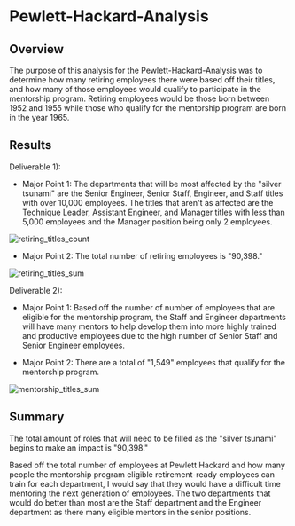 # Pewlett-Hackard-Analysis

## Overview

The purpose of this analysis for the Pewlett-Hackard-Analysis was to determine how many retiring employees there were based off their titles, and how many of those employees would qualify to participate in the mentorship program. Retiring employees would be those born between 1952 and 1955 while those who qualify for the mentorship program are born in the year 1965.

## Results

Deliverable 1):

  * Major Point 1: The departments that will be most affected by the "silver tsunami" are the Senior Engineer, Senior Staff, Engineer, and Staff titles with over 10,000 employees. The titles that aren't as affected are the Technique Leader, Assistant Engineer, and Manager titles with less than 5,000 employees and the Manager position being only 2 employees.

![retiring_titles_count](https://user-images.githubusercontent.com/75653952/109114389-2d16ac80-7703-11eb-9fa2-81e911fbdb1a.png)

  * Major Point 2: The total number of retiring employees is "90,398."

![retiring_titles_sum](https://user-images.githubusercontent.com/75653952/109114485-58010080-7703-11eb-969a-5b25a1d848e0.png)

Deliverable 2):

  * Major Point 1: Based off the number of number of employees that are eligible for the mentorship program, the Staff and Engineer departments will have many mentors to help develop them into more highly trained and productive employees due to the high number of Senior Staff and Senior Engineer employees.

  * Major Point 2: There are a total of "1,549" employees that qualify for the mentorship program.

![mentorship_titles_sum](https://user-images.githubusercontent.com/75653952/109114343-1a03dc80-7703-11eb-8246-065b4fa11dcc.png)

## Summary

The total amount of roles that will need to be filled as the "silver tsunami" begins to make an impact is "90,398." 

Based off the total number of employees at Pewlett Hackard and how many people the mentorship program eligible retirement-ready employees can train for each department, I would say that they would have a difficult time mentoring the next generation of employees. The two departments that would do better than most are the Staff department and the Engineer department as there many eligible mentors in the senior positions.
